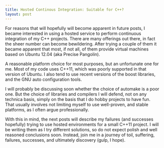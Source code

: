 ```yaml
---
title: Hosted Continous Integration: Suitable for C++?
layout: post
---
```


For reasons that will hopefully will become apparent in future posts,
I became interested in using a hosted service to perform continuous
integration of my C++ projects.  There are many offerings out there,
in fact the sheer number can become bewildering.  After trying a
couple of them it became apparent that most, if not all, of them
provide virtual machines based on Ubuntu 12.04 (aka Precise Pangolin).

A reasonable platform choice for most purposes, but an unfortunate one
for me.  Most of my code uses C++11, which was poorly supported in
that version of Ubuntu.  I also tend to use recent versions of the
boost libraries, and the GNU auto configuration tools.

I will probably be discussing soon whether the choice of automake is a
poor one.  But the choice of libraries and compilers I will defend,
not on any technica basis, simply on the basis that I do hobby
projects to have fun.  That usually involves not limiting myself to
use well-proven, and stable platforms, as I often argue
professionally.

With this in mind, the next posts will describe my failures (and
successes hopefully) trying to use hosted environments for a small
C++11 project.  I will be writing them as I try different solutions,
so do not expect polish and well reasoned conclusions soon.  Instead,
join me in a journey of toil, suffering, failures, successes, and
ultimately discovery (gulp, I hope).



